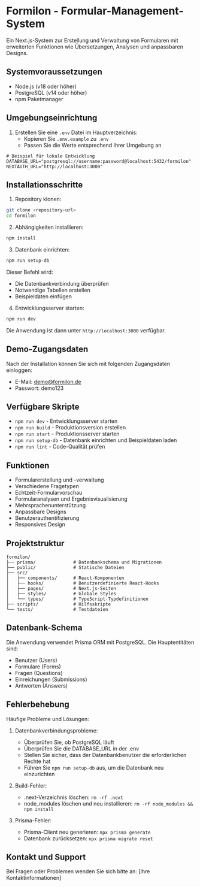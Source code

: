 # Formilon - Formular-Management-System

Ein Next.js-System zur Erstellung und Verwaltung von Formularen mit erweiterten Funktionen wie Übersetzungen, Analysen und anpassbaren Designs.

## Systemvoraussetzungen

- Node.js (v18 oder höher)
- PostgreSQL (v14 oder höher)
- npm Paketmanager

## Umgebungseinrichtung

1. Erstellen Sie eine `.env` Datei im Hauptverzeichnis:
   - Kopieren Sie `.env.example` zu `.env`
   - Passen Sie die Werte entsprechend Ihrer Umgebung an

```env
# Beispiel für lokale Entwicklung
DATABASE_URL="postgresql://username:password@localhost:5432/formilon"
NEXTAUTH_URL="http://localhost:3000"
```

## Installationsschritte

1. Repository klonen:

```bash
git clone <repository-url>
cd formilon
```

2. Abhängigkeiten installieren:

```bash
npm install
```

3. Datenbank einrichten:

```bash
npm run setup-db
```

Dieser Befehl wird:

- Die Datenbankverbindung überprüfen
- Notwendige Tabellen erstellen
- Beispieldaten einfügen

4. Entwicklungsserver starten:

```bash
npm run dev
```

Die Anwendung ist dann unter `http://localhost:3000` verfügbar.

## Demo-Zugangsdaten

Nach der Installation können Sie sich mit folgenden Zugangsdaten einloggen:

- E-Mail: demo@formilon.de
- Passwort: demo123

## Verfügbare Skripte

- `npm run dev` - Entwicklungsserver starten
- `npm run build` - Produktionsversion erstellen
- `npm run start` - Produktionsserver starten
- `npm run setup-db` - Datenbank einrichten und Beispieldaten laden
- `npm run lint` - Code-Qualität prüfen

## Funktionen

- Formularerstellung und -verwaltung
- Verschiedene Fragetypen
- Echtzeit-Formularvorschau
- Formularanalysen und Ergebnisvisualisierung
- Mehrsprachenunterstützung
- Anpassbare Designs
- Benutzerauthentifizierung
- Responsives Design

## Projektstruktur

```
formilon/
├── prisma/              # Datenbankschema und Migrationen
├── public/              # Statische Dateien
├── src/
│   ├── components/      # React-Komponenten
│   ├── hooks/           # Benutzerdefinierte React-Hooks
│   ├── pages/           # Next.js-Seiten
│   ├── styles/          # Globale Styles
│   └── types/           # TypeScript-Typdefinitionen
├── scripts/             # Hilfsskripte
└── tests/               # Testdateien
```

## Datenbank-Schema

Die Anwendung verwendet Prisma ORM mit PostgreSQL. Die Hauptentitäten sind:

- Benutzer (Users)
- Formulare (Forms)
- Fragen (Questions)
- Einreichungen (Submissions)
- Antworten (Answers)

## Fehlerbehebung

Häufige Probleme und Lösungen:

1. Datenbankverbindungsprobleme:

   - Überprüfen Sie, ob PostgreSQL läuft
   - Überprüfen Sie die DATABASE_URL in der .env
   - Stellen Sie sicher, dass der Datenbankbenutzer die erforderlichen Rechte hat
   - Führen Sie `npm run setup-db` aus, um die Datenbank neu einzurichten

2. Build-Fehler:

   - .next-Verzeichnis löschen: `rm -rf .next`
   - node_modules löschen und neu installieren: `rm -rf node_modules && npm install`

3. Prisma-Fehler:
   - Prisma-Client neu generieren: `npx prisma generate`
   - Datenbank zurücksetzen: `npx prisma migrate reset`

## Kontakt und Support

Bei Fragen oder Problemen wenden Sie sich bitte an:
[Ihre Kontaktinformationen]
